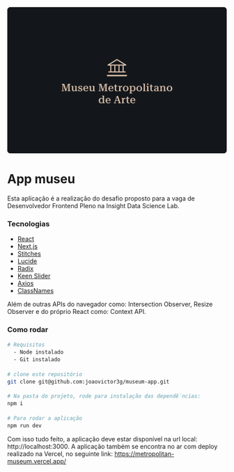 <img src="./public/banner.png" alt="Banner" />

# App museu

Esta aplicação é a realização do desafio proposto para a vaga de Desenvolvedor Frontend Pleno na Insight Data Science Lab.

### Tecnologias

- [React](https://react.dev/)
- [Next.js](https://nextjs.org)
- [Stitches](https://stitches.dev/)
- [Lucide](https://lucide.dev/)
- [Radix](https://www.radix-ui.com/)
- [Keen Slider](https://keen-slider.io/)
- [Axios](https://axios-http.com/)
- [ClassNames](https://www.npmjs.com/package/classnames)

Além de outras APIs do navegador como: Intersection Observer, Resize Observer e do próprio React como: Context API.

### Como rodar

```bash
# Requisitos
  - Node instalado
  - Git instalado

# clone este repositório
git clone git@github.com:joaovictor3g/museum-app.git

# Na pasta do projeto, rode para instalação das dependềncias:
npm i

# Para rodar a aplicação
npm run dev
```

Com isso tudo feito, a aplicação deve estar disponível na url local: http://localhost:3000. A aplicação também se encontra no ar com deploy realizado na Vercel, no seguinte link: https://metropolitan-museum.vercel.app/
